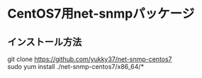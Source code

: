 # CentOS7用net-snmpパッケージ

## インストール方法

git clone https://github.com/yukky37/net-snmp-centos7  
sudo yum install ./net-snmp-centos7/x86_64/*
